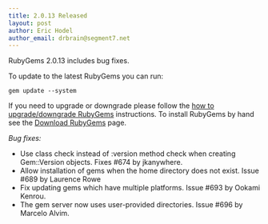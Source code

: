 ```yaml
---
title: 2.0.13 Released
layout: post
author: Eric Hodel
author_email: drbrain@segment7.net
---
```


RubyGems 2.0.13 includes bug fixes.

To update to the latest RubyGems you can run:

    gem update --system

If you need to upgrade or downgrade please follow the [how to upgrade/downgrade
RubyGems][upgrading] instructions.  To install RubyGems by hand see the
[Download RubyGems][download] page.

_Bug fixes:_

* Use class check instead of :version method check when creating Gem::Version objects.  Fixes #674 by jkanywhere.
* Allow installation of gems when the home directory does not exist.  Issue #689 by Laurence Rowe
* Fix updating gems which have multiple platforms.  Issue #693 by Ookami Kenrou.
* The gem server now uses user-provided directories.  Issue #696 by Marcelo Alvim.


[download]: http://rubygems.org/pages/download
[upgrading]: http://rubygems.rubyforge.org/rubygems-update/UPGRADING_rdoc.html

